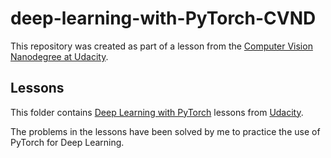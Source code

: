 # deep-learning-with-PyTorch-CVND
This repository was created as part of a lesson from the [Computer Vision Nanodegree at Udacity](https://www.udacity.com/course/computer-vision-nanodegree--nd891).

## Lessons

This folder contains [Deep Learning with PyTorch](https://github.com/udacity/DL_PyTorch) lessons from [Udacity](https://Udacity.com).

The problems in the lessons have been solved by me to practice the use of PyTorch for Deep Learning.

